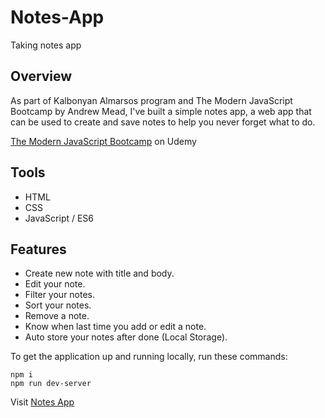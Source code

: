 # **Notes-App**
Taking notes app

## **Overview**
As part of Kalbonyan Almarsos program and The Modern JavaScript Bootcamp by Andrew Mead, I've built a simple notes app, 
a web app that can be used to create and save notes to help you never forget what to do.

[The Modern JavaScript Bootcamp](https://www.udemy.com/course/modern-javascript/) on Udemy

## **Tools**
- HTML
- CSS
- JavaScript / ES6

## **Features**
- Create new note with title and body.
- Edit your note.
- Filter your notes.
- Sort your notes.
- Remove a note.
- Know when last time you add or edit a note.
- Auto store your notes after done (Local Storage).

To get the application up and running locally, run these commands:
```
npm i
npm run dev-server
```

Visit [Notes App](https://abotalb-notes.netlify.app/)
